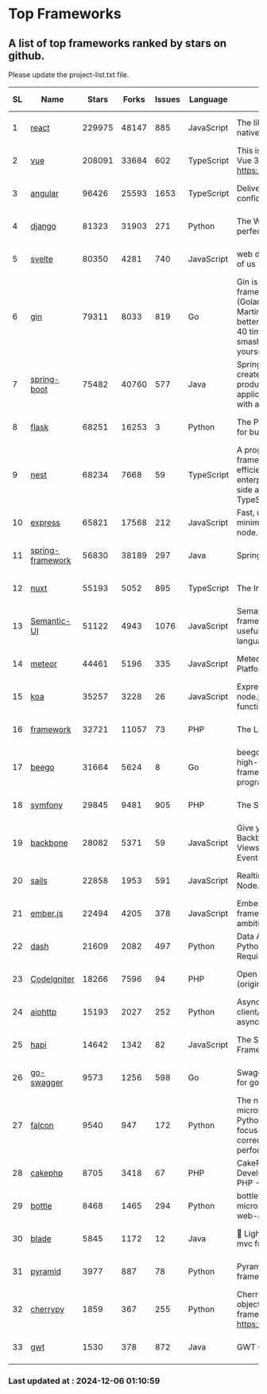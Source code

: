 # Top Frameworks
## A list of top frameworks ranked by stars on github.  
Please update the project-list.txt file.

| SL| Name  | Stars| Forks| Issues | Language | Description | Last Commit |
| --| ------| -----| ---- | ------ | -------- | ----------- | ----------- |
| 1 | [react](https://github.com/facebook/react) | 229975 | 48147 | 885 | JavaScript | The library for web and native user interfaces. | 2024-12-05 23:04:11 |
| 2 | [vue](https://github.com/vuejs/vue) | 208091 | 33684 | 602 | TypeScript | This is the repo for Vue 2. For Vue 3, go to https://github.com/vuejs/core | 2024-10-10 07:24:14 |
| 3 | [angular](https://github.com/angular/angular) | 96426 | 25593 | 1653 | TypeScript | Deliver web apps with confidence 🚀 | 2024-12-06 00:16:49 |
| 4 | [django](https://github.com/django/django) | 81323 | 31903 | 271 | Python | The Web framework for perfectionists with deadlines. | 2024-12-05 14:31:50 |
| 5 | [svelte](https://github.com/sveltejs/svelte) | 80350 | 4281 | 740 | JavaScript | web development for the rest of us | 2024-12-05 20:23:10 |
| 6 | [gin](https://github.com/gin-gonic/gin) | 79311 | 8033 | 819 | Go | Gin is a HTTP web framework written in Go (Golang). It features a Martini-like API with much better performance -- up to 40 times faster. If you need smashing performance, get yourself some Gin. | 2024-11-15 15:54:06 |
| 7 | [spring-boot](https://github.com/spring-projects/spring-boot) | 75482 | 40760 | 577 | Java | Spring Boot helps you to create Spring-powered, production-grade applications and services with absolute minimum fuss. | 2024-12-05 10:21:42 |
| 8 | [flask](https://github.com/pallets/flask) | 68251 | 16253 | 3 | Python | The Python micro framework for building web applications. | 2024-11-24 01:54:29 |
| 9 | [nest](https://github.com/nestjs/nest) | 68234 | 7668 | 59 | TypeScript | A progressive Node.js framework for building efficient, scalable, and enterprise-grade server-side applications with TypeScript/JavaScript 🚀 | 2024-12-05 12:39:23 |
| 10 | [express](https://github.com/expressjs/express) | 65821 | 17568 | 212 | JavaScript | Fast, unopinionated, minimalist web framework for node. | 2024-11-27 20:22:22 |
| 11 | [spring-framework](https://github.com/spring-projects/spring-framework) | 56830 | 38189 | 297 | Java | Spring Framework | 2024-12-05 16:42:45 |
| 12 | [nuxt](https://github.com/nuxt/nuxt) | 55193 | 5052 | 895 | TypeScript | The Intuitive Vue Framework. | 2024-12-05 12:30:57 |
| 13 | [Semantic-UI](https://github.com/Semantic-Org/Semantic-UI) | 51122 | 4943 | 1076 | JavaScript | Semantic is a UI component framework based around useful principles from natural language. | 2024-11-27 21:01:47 |
| 14 | [meteor](https://github.com/meteor/meteor) | 44461 | 5196 | 335 | JavaScript | Meteor, the JavaScript App Platform | 2024-12-04 13:31:01 |
| 15 | [koa](https://github.com/koajs/koa) | 35257 | 3228 | 26 | JavaScript | Expressive middleware for node.js using ES2017 async functions | 2024-11-04 05:08:13 |
| 16 | [framework](https://github.com/laravel/framework) | 32721 | 11057 | 73 | PHP | The Laravel Framework. | 2024-12-03 16:20:26 |
| 17 | [beego](https://github.com/beego/beego) | 31664 | 5624 | 8 | Go | beego is an open-source, high-performance web framework for the Go programming language. | 2024-11-20 14:03:38 |
| 18 | [symfony](https://github.com/symfony/symfony) | 29845 | 9481 | 905 | PHP | The Symfony PHP framework | 2024-12-02 12:43:48 |
| 19 | [backbone](https://github.com/jashkenas/backbone) | 28082 | 5371 | 59 | JavaScript | Give your JS App some Backbone with Models, Views, Collections, and Events | 2024-09-02 12:55:04 |
| 20 | [sails](https://github.com/balderdashy/sails) | 22858 | 1953 | 591 | JavaScript | Realtime MVC Framework for Node.js | 2024-11-08 16:04:38 |
| 21 | [ember.js](https://github.com/emberjs/ember.js) | 22494 | 4205 | 378 | JavaScript | Ember.js - A JavaScript framework for creating ambitious web applications | 2024-11-25 16:45:48 |
| 22 | [dash](https://github.com/plotly/dash) | 21609 | 2082 | 497 | Python | Data Apps & Dashboards for Python. No JavaScript Required. | 2024-12-04 15:13:25 |
| 23 | [CodeIgniter](https://github.com/bcit-ci/CodeIgniter) | 18266 | 7596 | 94 | PHP | Open Source PHP Framework (originally from EllisLab) | 2024-03-20 03:51:42 |
| 24 | [aiohttp](https://github.com/aio-libs/aiohttp) | 15193 | 2027 | 252 | Python | Asynchronous HTTP client/server framework for asyncio and Python | 2024-12-06 00:37:03 |
| 25 | [hapi](https://github.com/hapijs/hapi) | 14642 | 1342 | 82 | JavaScript | The Simple, Secure Framework Developers Trust | 2024-10-24 22:10:55 |
| 26 | [go-swagger](https://github.com/go-swagger/go-swagger) | 9573 | 1256 | 598 | Go | Swagger 2.0 implementation for go | 2024-11-07 04:05:23 |
| 27 | [falcon](https://github.com/falconry/falcon) | 9540 | 947 | 172 | Python | The no-magic web API and microservices framework for Python developers, with a focus on reliability, correctness, and performance at scale. | 2024-11-27 20:49:38 |
| 28 | [cakephp](https://github.com/cakephp/cakephp) | 8705 | 3418 | 67 | PHP | CakePHP: The Rapid Development Framework for PHP - Official Repository | 2024-11-30 18:52:12 |
| 29 | [bottle](https://github.com/bottlepy/bottle) | 8468 | 1465 | 294 | Python | bottle.py is a fast and simple micro-framework for python web-applications. | 2024-11-18 16:25:01 |
| 30 | [blade](https://github.com/lets-blade/blade) | 5845 | 1172 | 12 | Java | :rocket: Lightning fast and elegant mvc framework for Java8 | 2024-12-03 02:45:13 |
| 31 | [pyramid](https://github.com/Pylons/pyramid) | 3977 | 887 | 78 | Python | Pyramid - A Python web framework | 2024-06-10 16:09:42 |
| 32 | [cherrypy](https://github.com/cherrypy/cherrypy) | 1859 | 367 | 255 | Python | CherryPy is a pythonic, object-oriented HTTP framework.      https://cherrypy.dev | 2024-10-31 00:00:39 |
| 33 | [gwt](https://github.com/gwtproject/gwt) | 1530 | 378 | 872 | Java | GWT Open Source Project | 2024-11-07 15:22:31 |

### Last updated at : 2024-12-06 01:10:59
